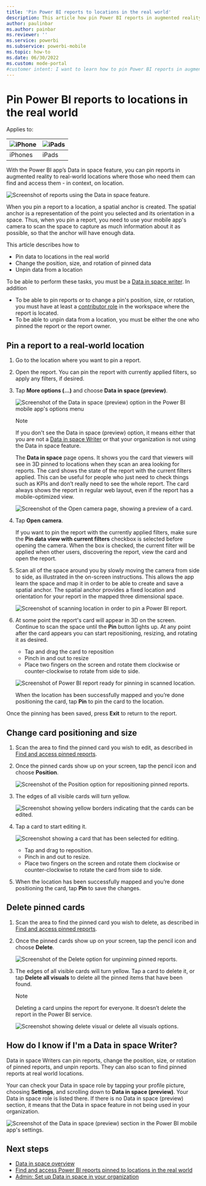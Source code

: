 ```yaml
---
title: 'Pin Power BI reports to locations in the real world'
description: This article how pin Power BI reports in augmented reality at real world locations.
author: paulinbar
ms.author: painbar
ms.reviewer: ''
ms.service: powerbi
ms.subservice: powerbi-mobile
ms.topic: how-to
ms.date: 06/30/2022
ms.custom: mode-portal
#customer intent: I want to learn how to pin Power BI reports in augmented reality at real world locations.
---
```

# Pin Power BI reports to locations in the real world

Applies to:

| ![iPhone](./media/mobile-apps-metrics/ios-logo-40-px.png) | ![iPads](./media/mobile-apps-metrics/ios-logo-40-px.png) |
|:--- |:--- |
|iPhones |iPads |

With the Power BI app’s Data in space feature, you can pin reports in augmented reality to real-world locations where those who need them can find and access them - in context, on location.

![Screenshot of reports using the Data in space feature.](./media/mobile-apps-data-in-space-pin-reports/power-bi-mobile-app-data-in-space-final-result.png)

When you pin a report to a location, a spatial anchor is created. The spatial anchor is a representation of the point you selected and its orientation in a space. Thus, when you pin a report, you need to use your mobile app's camera to scan the space to capture as much information about it as possible, so that the anchor will have enough data.


This article describes how to

* Pin data to locations in the real world
* Change the position, size, and rotation of pinned data
* Unpin data from a location

To be able to perform these tasks, you must be a [Data in space writer](#how-do-i-know-if-im-a-data-in-space-writer). In addition

* To be able to pin reports or to change a pin's position, size, or rotation, you must have at least a [contributor role](../../collaborate-share/service-roles-new-workspaces.md) in the workspace where the report is located.
* To be able to unpin data from a location, you must be either the one who pinned the report or the report owner.

## Pin a report to a real-world location

1. Go to the location where you want to pin a report.
1. Open the report. You can pin the report with currently applied filters, so apply any filters, if desired.
1. Tap **More options (…)** and choose **Data in space (preview)**.

    ![Screenshot of the Data in space (preview) option in the Power BI mobile app's options menu](./media/mobile-apps-data-in-space-pin-reports/data-in-space-option.png)
    
    >[!NOTE]
    > If you don't see the Data in space (preview) option, it means either that you are not a [Data in space Writer](#how-do-i-know-if-im-a-data-in-space-writer) or that your organization is not using the Data in space feature.
    
    The **Data in space** page opens. It shows you the card that viewers will see in 3D pinned to locations when they scan an area looking for reports. The card shows the state of the report with the current filters applied. This can be useful for people who just need to check things such as KPIs and don’t really need to see the whole report. The card always shows the report in regular web layout, even if the report has a mobile-optimized view.

    ![Screenshot of the Open camera page, showing a preview of a card.](./media/mobile-apps-data-in-space-pin-reports/data-in-space-card-preview.png)

1. Tap **Open camera**.

    If you want to pin the report with the currently applied filters, make sure the **Pin data view with current filters** checkbox is selected before opening the camera. When the box is checked, the current filter will be applied when other users, discovering the report, view the card and open the report.

1. Scan all of the space around you by slowly moving the camera from side to side, as illustrated in the on-screen instructions. This allows the app learn the space and map it in order to be able to create and save a spatial anchor. The spatial anchor provides a fixed location and orientation for your report in the mapped three dimensional space.

    ![Screenshot of scanning location in order to pin a Power BI report.](./media/mobile-apps-data-in-space-pin-reports/scan-location-for-pinning-report.png)

1. At some point the report's card will appear in 3D on the screen. Continue to scan the space until the **Pin** button lights up. At any point after the card appears you can start repositioning, resizing, and rotating it as desired.

    * Tap and drag the card to reposition
    * Pinch in and out to resize
    * Place two fingers on the screen and rotate them clockwise or counter-clockwise to rotate from side to side.  

    ![Screenshot of Power BI report ready for pinning in scanned location.](./media/mobile-apps-data-in-space-pin-reports/pin-report-to-location.png)

    When the location has been successfully mapped and you’re done positioning the card, tap **Pin** to pin the card to the location.

Once the pinning has been saved, press **Exit** to return to the report.

## Change card positioning and size 

1. Scan the area to find the pinned card you wish to edit, as described in [Find and access pinned reports](./mobile-apps-data-in-space-find-pinned-reports.md).

1. Once the pinned cards show up on your screen, tap the pencil icon and choose **Position**.

    ![Screenshot of the Position option for repositioning pinned reports.](./media/mobile-apps-data-in-space-pin-reports/reposition-pinned-report.png)
 
1. The edges of all visible cards will turn yellow.

    ![Screenshot showing yellow borders indicating that the cards can be edited.](./media/mobile-apps-data-in-space-pin-reports/pinned-reports-with-yellow-borders.png)
 
1. Tap a card to start editing it.

    ![Screenshot showing a card that has been selected for editing.](./media/mobile-apps-data-in-space-pin-reports/editing-pinned-report-location.png)
 
    * Tap and drag to reposition.
    * Pinch in and out to resize.
    * Place two fingers on the screen and rotate them clockwise or counter-clockwise to rotate the card from side to side.  

1. When the location has been successfully mapped and you’re done positioning the card, tap **Pin** to save the changes.

## Delete pinned cards

1. Scan the area to find the pinned card you wish to delete, as described in [Find and access pinned reports](./mobile-apps-data-in-space-find-pinned-reports.md).

1. Once the pinned cards show up on your screen, tap the pencil icon and choose **Delete**.

    ![Screenshot of the Delete option for unpinning pinned reports.](./media/mobile-apps-data-in-space-pin-reports/unpin-pinned-report.png)
 
1. The edges of all visible cards will turn yellow. Tap a card to delete it, or tap **Delete all visuals** to delete all the pinned items that have been found.

    >[!NOTE]
    >Deleting a card unpins the report for everyone. It doesn’t delete the report in the Power BI service.

    ![Screenshot showing delete visual or delete all visuals options.](./media/mobile-apps-data-in-space-pin-reports/unpin-pinned-report-options.png)


## How do I know if I'm a Data in space Writer?

Data in space Writers can pin reports, change the position, size, or rotation of pinned reports, and unpin reports. They can also scan to find pinned reports at real world locations.

Your can check your Data in space role by tapping your profile picture, choosing **Settings**, and scrolling down to **Data in space (preview)**. Your Data in space role is listed there. If there is no Data in space (preview) section, it means that the Data in space feature in not being used in your organization.

![Screenshot of the Data in space (preview) section in the Power BI mobile app's settings.](./media/mobile-apps-data-in-space-pin-reports/data-in-space-settings.png)

## Next steps

* [Data in space overview](mobile-apps-data-in-space-overview.md)
* [Find and access Power BI reports pinned to locations in the real world](mobile-apps-data-in-space-find-pinned-reports.md)
* [Admin: Set up Data in space in your organization](mobile-apps-data-in-space-set-up.md)